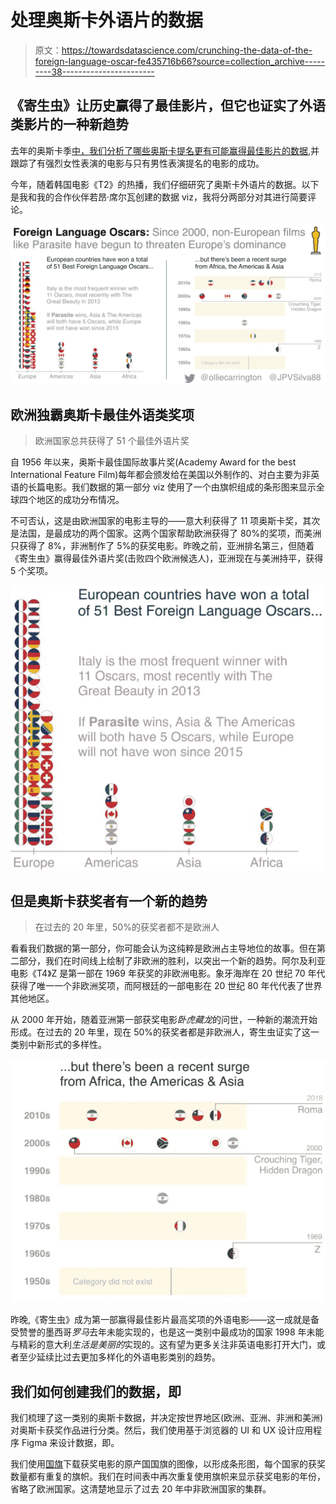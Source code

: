 # 处理奥斯卡外语片的数据

> 原文：<https://towardsdatascience.com/crunching-the-data-of-the-foreign-language-oscar-fe435716b66?source=collection_archive---------38----------------------->

## 《寄生虫》让历史赢得了最佳影片，但它也证实了外语类影片的一种新趋势

去年的奥斯卡季[中，我们分析了哪些奥斯卡提名更有可能赢得最佳影片的数据](/predicting-the-oscars-with-data-viz-e5bb0fd01766),并跟踪了有强烈女性表演的电影与只有男性表演提名的电影的成功。

今年，随着韩国电影《T2》的热播，我们仔细研究了奥斯卡外语片的数据。以下是我和我的合作伙伴若昂·席尔瓦创建的数据 viz，我将分两部分对其进行简要评论。

![](img/55deb7ab43e5a5c457aeda64851e4823.png)

## 欧洲独霸奥斯卡最佳外语类奖项

> 欧洲国家总共获得了 51 个最佳外语片奖

自 1956 年以来，奥斯卡最佳国际故事片奖(Academy Award for the best International Feature Film)每年都会颁发给在美国以外制作的、对白主要为非英语的长篇电影。我们数据的第一部分 viz 使用了一个由旗帜组成的条形图来显示全球四个地区的成功分布情况。

不可否认，这是由欧洲国家的电影主导的——意大利获得了 11 项奥斯卡奖，其次是法国，是最成功的两个国家。这两个国家帮助欧洲获得了 80%的奖项，而美洲只获得了 8%，非洲制作了 5%的获奖电影。昨晚之前，亚洲排名第三，但随着《寄生虫》赢得最佳外语片奖(击败四个欧洲候选人)，亚洲现在与美洲持平，获得 5 个奖项。

![](img/7753fb24ad7678f1ec483f56aab66a55.png)

## 但是奥斯卡获奖者有一个新的趋势

> 在过去的 20 年里，50%的获奖者都不是欧洲人

看看我们数据的第一部分，你可能会认为这纯粹是欧洲占主导地位的故事。但在第二部分，我们在时间线上绘制了非欧洲的胜利，以突出一个新的趋势。阿尔及利亚电影《T4》Z 是第一部在 1969 年获奖的非欧洲电影。象牙海岸在 20 世纪 70 年代获得了唯一一个非欧洲奖项，而阿根廷的一部电影在 20 世纪 80 年代代表了世界其他地区。

从 2000 年开始，随着亚洲第一部获奖电影*卧虎藏龙*的问世，一种新的潮流开始形成。在过去的 20 年里，现在 50%的获奖者都是非欧洲人，寄生虫证实了这一类别中新形式的多样性。

![](img/ce6c25da4a26cfedf41db4bacea89ce9.png)

昨晚,《寄生虫》成为第一部赢得最佳影片最高奖项的外语电影——这一成就是备受赞誉的墨西哥*罗马*去年未能实现的，也是这一类别中最成功的国家 1998 年未能与精彩的意大利*生活是美丽的*实现的。这有望为更多关注非英语电影打开大门，或者至少延续比过去更加多样化的外语电影类别的趋势。

## 我们如何创建我们的数据，即

我们梳理了这一类别的奥斯卡数据，并决定按世界地区(欧洲、亚洲、非洲和美洲)对奥斯卡获奖作品进行分类。然后，我们使用基于浏览器的 UI 和 UX 设计应用程序 Figma 来设计数据，即。

我们使用[国旗](https://www.countryflags.com/)下载获奖电影的原产国国旗的图像，以形成条形图，每个国家的获奖数量都有重复的旗帜。我们在时间表中再次重复使用旗帜来显示获奖电影的年份，省略了欧洲国家。这清楚地显示了过去 20 年中非欧洲国家的集群。